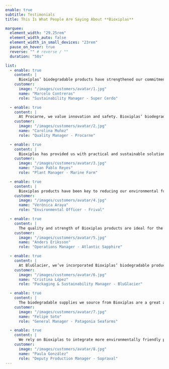 ```yaml
---
enable: true
subtitle: Testimonials
title: This Is What People Are Saying About **Bioxiplas**

marquee:
  element_width: "29.25rem"
  element_width_auto: false
  element_width_in_small_devices: "23rem"
  pause_on_hover: true
  reverse: "" # reverse / ""
  duration: "50s"

list:
  - enable: true
    content: |
      Bioxiplas’ biodegradable products have strengthened our commitment to sustainability across all production areas.
    customer:
      image: "/images/customers/avatar/1.jpg"
      name: "Marcelo Contreras"
      role: "Sustainability Manager - Super Cerdo"

  - enable: true
    content: |
      At Procarne, we value innovation and safety. Bioxiplas’ biodegradable protective equipment meets the highest standards of the meat industry.
    customer:
      image: "/images/customers/avatar/2.jpg"
      name: "Carolina Muñoz"
      role: "Quality Manager - Procarne"

  - enable: true
    content: |
      Bioxiplas has provided us with practical and sustainable solutions for our cultivation and processing operations.
    customer:
      image: "/images/customers/avatar/3.jpg"
      name: "Juan Pablo Reyes"
      role: "Plant Manager - Marine Farm"

  - enable: true
    content: |
      Bioxiplas products have been key to reducing our environmental footprint in packaging and transportation processes.
    customer:
      image: "/images/customers/avatar/4.jpg"
      name: "Verónica Araya"
      role: "Environmental Officer - Frival"

  - enable: true
    content: |
      The quality and strength of Bioxiplas products are ideal for the salmon industry. An excellent alternative to advance our sustainability goals.
    customer:
      image: "/images/customers/avatar/5.jpg"
      name: "Anders Eriksson"
      role: "Operations Manager - Atlantic Sapphire"

  - enable: true
    content: |
      At BluGlacier, we’ve incorporated Bioxiplas’ biodegradable products as a key part of our sustainable packaging strategy.
    customer:
      image: "/images/customers/avatar/6.jpg"
      name: "Cristina López"
      role: "Packaging & Sustainability Manager - BluGlacier"

  - enable: true
    content: |
      The biodegradable supplies we source from Bioxiplas are a great asset to our operations and reinforce our commitment to environmental responsibility.
    customer:
      image: "/images/customers/avatar/7.jpg"
      name: "Felipe Soto"
      role: "General Manager - Patagonia Seafarms"

  - enable: true
    content: |
      We rely on Bioxiplas to integrate more environmentally friendly products into our poultry production lines.
    customer:
      image: "/images/customers/avatar/8.jpg"
      name: "Paula González"
      role: "Deputy Production Manager - Sopraval"
---
```

